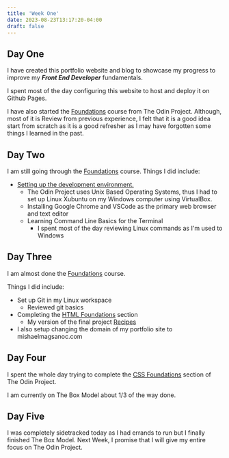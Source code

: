 ```yaml
---
title: 'Week One'
date: 2023-08-23T13:17:20-04:00
draft: false
---
```


## Day One

I have created this portfolio website and blog to showcase my progress to improve my **_Front End Developer_** fundamentals.

I spent most of the day configuring this website to host and deploy it on Github Pages.

I have also started the [Foundations](https://www.theodinproject.com/paths/foundations/courses/foundations) course from The Odin Project. Although, most of it is Review from previous experience, I felt that it is a good idea start from scratch as it is a good refresher as I may have forgotten some things I learned in the past.

## Day Two

I am still going through the [Foundations](https://www.theodinproject.com/paths/foundations/courses/foundations) course.
Things I did include:

- [Setting up the development environment.](https://www.theodinproject.com/paths/foundations/courses/foundations#prerequisites)
  - The Odin Project uses Unix Based Operating Systems, thus I had to set up Linux Xubuntu on my Windows computer using VirtualBox.
  - Installing Google Chrome and VSCode as the primary web browser and text editor
  - Learning Command Line Basics for the Terminal
    - I spent most of the day reviewing Linux commands as I'm used to Windows

## Day Three

I am almost done the [Foundations](https://www.theodinproject.com/paths/foundations/courses/foundations) course.

Things I did include:

- Set up Git in my Linux workspace
  - Reviewed git basics
- Completing the [HTML Foundations](https://www.theodinproject.com/paths/foundations/courses/foundations#html-foundations) section
  - My version of the final project [Recipes](https://www.theodinproject.com/lessons/foundations-recipes)
- I also setup changing the domain of my portfolio site to mishaelmagsanoc.com

## Day Four

I spent the whole day trying to complete the [CSS Foundations](https://www.theodinproject.com/paths/foundations/courses/foundations#css-foundations) section of The Odin Project.

I am currently on The Box Model about 1/3 of the way done.

## Day Five

I was completely sidetracked today as I had errands to run but I finally finished The Box Model. Next Week, I promise that I will give my entire focus on The Odin Project.
